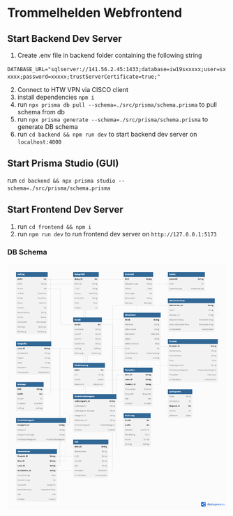 # Trommelhelden Webfrontend

## Start Backend Dev Server

1. Create .env file in backend folder containing the following string

`DATABASE_URL="sqlserver://141.56.2.45:1433;database=iw19sxxxxx;user=sxxxxx;password=xxxxx;trustServerCertificate=true;" `

2. Connect to HTW VPN via CISCO client
3. install dependencies `npm i`
4. run `npx prisma db pull --schema=./src/prisma/schema.prisma` to pull schema from db
5. run `npx prisma generate --schema=./src/prisma/schema.prisma` to generate DB schema
6. run `cd backend && npm run dev` to start backend dev server on `localhost:4000`

## Start Prisma Studio (GUI)

run `cd backend && npx prisma studio --schema=./src/prisma/schema.prisma`

## Start Frontend Dev Server

1. run `cd frontend && npm i`
2. run `npm run dev` to run frontend dev server on `http://127.0.0.1:5173`

### DB Schema

![Trommelhelden Schema](db_schema.png)
